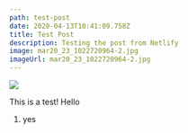 ```yaml
---
path: test-post
date: 2020-04-13T10:41:09.758Z
title: Test Post
description: Testing the post from Netlify
image: mar20_23_1022720964-2.jpg
imageUrl: mar20_23_1022720964-2.jpg
---
```



![](/assets/mar20_23_1022720964-2.jpg)



This is a test! Hello

1. yes